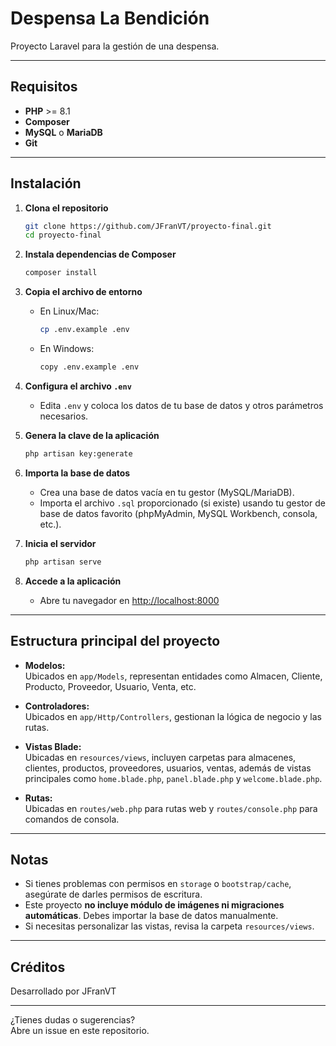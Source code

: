 # Despensa La Bendición

Proyecto Laravel para la gestión de una despensa.

---

## Requisitos

- **PHP** >= 8.1
- **Composer**
- **MySQL** o **MariaDB**
- **Git**

---

## Instalación

1. **Clona el repositorio**
    ```bash
    git clone https://github.com/JFranVT/proyecto-final.git
    cd proyecto-final
    ```

2. **Instala dependencias de Composer**
    ```bash
    composer install
    ```

3. **Copia el archivo de entorno**
    - En Linux/Mac:
        ```bash
        cp .env.example .env
        ```
    - En Windows:
        ```bash
        copy .env.example .env
        ```

4. **Configura el archivo `.env`**
    - Edita `.env` y coloca los datos de tu base de datos y otros parámetros necesarios.

5. **Genera la clave de la aplicación**
    ```bash
    php artisan key:generate
    ```

6. **Importa la base de datos**
    - Crea una base de datos vacía en tu gestor (MySQL/MariaDB).
    - Importa el archivo `.sql` proporcionado (si existe) usando tu gestor de base de datos favorito (phpMyAdmin, MySQL Workbench, consola, etc.).

7. **Inicia el servidor**
    ```bash
    php artisan serve
    ```

8. **Accede a la aplicación**
    - Abre tu navegador en [http://localhost:8000](http://localhost:8000)

---

## Estructura principal del proyecto

- **Modelos:**  
  Ubicados en `app/Models`, representan entidades como Almacen, Cliente, Producto, Proveedor, Usuario, Venta, etc.

- **Controladores:**  
  Ubicados en `app/Http/Controllers`, gestionan la lógica de negocio y las rutas.

- **Vistas Blade:**  
  Ubicadas en `resources/views`, incluyen carpetas para almacenes, clientes, productos, proveedores, usuarios, ventas, además de vistas principales como `home.blade.php`, `panel.blade.php` y `welcome.blade.php`.

- **Rutas:**  
  Ubicadas en `routes/web.php` para rutas web y `routes/console.php` para comandos de consola.

---

## Notas

- Si tienes problemas con permisos en `storage` o `bootstrap/cache`, asegúrate de darles permisos de escritura.
- Este proyecto **no incluye módulo de imágenes ni migraciones automáticas**. Debes importar la base de datos manualmente.
- Si necesitas personalizar las vistas, revisa la carpeta `resources/views`.

---

## Créditos

Desarrollado por JFranVT

---

¿Tienes dudas o sugerencias?  
Abre un issue en este repositorio.
